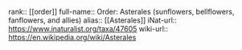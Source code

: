 

rank:: [[order]]
full-name:: Order: Asterales (sunflowers, bellflowers, fanflowers, and allies)
alias:: [[Asterales]]
iNat-url:: https://www.inaturalist.org/taxa/47605
wiki-url:: https://en.wikipedia.org/wiki/Asterales